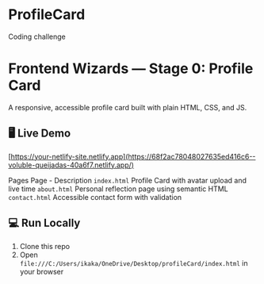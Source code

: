# ProfileCard
Coding challenge

# Frontend Wizards — Stage 0: Profile Card

A responsive, accessible profile card built with plain HTML, CSS, and JS.

## 🖥️ Live Demo
[https://your-netlify-site.netlify.app](https://68f2ac78048027635ed416c6--voluble-queijadas-40a6f7.netlify.app/)

Pages
Page - Description 
`index.html` Profile Card with avatar upload and live time 
`about.html` Personal reflection page using semantic HTML 
`contact.html` Accessible contact form with validation 

## 💻 Run Locally
1. Clone this repo  
2. Open `file:///C:/Users/ikaka/OneDrive/Desktop/profileCard/index.html` in your browser
